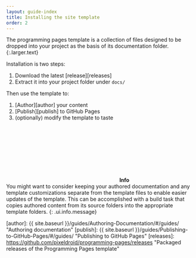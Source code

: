 ```yaml
---
layout: guide-index
title: Installing the site template
order: 2
---
```


The programming pages template is a collection of files designed to be dropped into your project as the basis of its documentation folder.
{:.larger.text}

Installation is two steps:

1. Download the latest [release][releases]
1. Extract it into your project folder under `docs/`

Then use the template to:

1. [Author][author] your content
1. [Publish][publish] to GitHub Pages
1. (optionally) modify the template to taste

<span><svg class="icon"><use xlink:href="#icon-info-circle" /></svg> <b>Info</b></span><br>You might want to consider keeping your authored documentation and any template customizations separate from the template files to enable easier updates of the template. This can be accomplished with a build task that copies authored content from its source folders into the appropriate template folders.
{: .ui.info.message}



[author]: {{ site.baseurl }}/guides/Authoring-Documentation/#/guides/ "Authoring documentation"
[publish]: {{ site.baseurl }}/guides/Publishing-to-GitHub-Pages/#/guides/ "Publishing to GitHub Pages"
[releases]: https://github.com/pixeldroid/programming-pages/releases "Packaged releases of the Programming Pages template"
